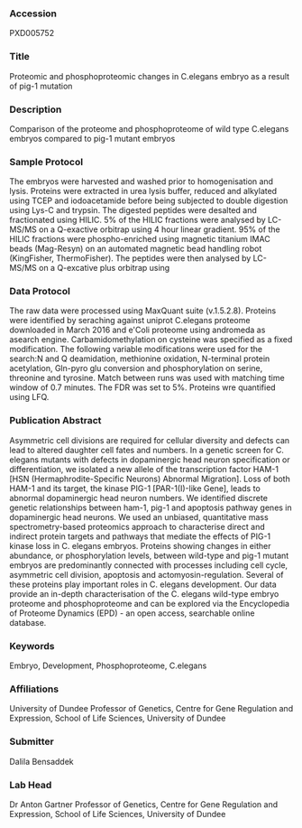 ### Accession
PXD005752

### Title
Proteomic and phosphoproteomic changes in C.elegans embryo as a result of pig-1 mutation

### Description
Comparison of the proteome and phosphoproteome of wild type C.elegans embryos compared to pig-1 mutant embryos

### Sample Protocol
The embryos were harvested and washed prior to homogenisation and lysis. Proteins were extracted in urea lysis buffer, reduced and alkylated using TCEP and iodoacetamide before being subjected to double digestion using Lys-C and trypsin. The digested peptides were desalted and fractionated using HILIC.  5% of the HILIC fractions were analysed by LC-MS/MS on a Q-exactive orbitrap using 4 hour linear gradient.  95% of the HILIC fractions were phospho-enriched using magnetic titanium IMAC beads (Mag-Resyn) on an automated magnetic bead handling robot (KingFisher, ThermoFisher). The peptides were then analysed by LC-MS/MS on a Q-excative plus orbitrap using

### Data Protocol
The raw data were processed using MaxQuant suite (v.1.5.2.8). Proteins were identified by seraching against uniprot C.elegans proteome downloaded in March 2016 and e'Coli proteome using andromeda as asearch engine.  Carbamidomethylation on cysteine was specified as a fixed modification.  The following variable modifications were used for the search:N and Q deamidation, methionine oxidation, N-terminal protein acetylation, Gln-pyro glu conversion and phosphorylation on serine, threonine and tyrosine. Match between runs was used with matching time window of 0.7 minutes. The FDR was set to 5%. Proteins wre quantified using LFQ.

### Publication Abstract
Asymmetric cell divisions are required for cellular diversity and defects can lead to altered daughter cell fates and numbers. In a genetic screen for C. elegans mutants with defects in dopaminergic head neuron specification or differentiation, we isolated a new allele of the transcription factor HAM-1 [HSN (Hermaphrodite-Specific Neurons) Abnormal Migration]. Loss of both HAM-1 and its target, the kinase PIG-1 [PAR-1(I)-like Gene], leads to abnormal dopaminergic head neuron numbers. We identified discrete genetic relationships between ham-1, pig-1 and apoptosis pathway genes in dopaminergic head neurons. We used an unbiased, quantitative mass spectrometry-based proteomics approach to characterise direct and indirect protein targets and pathways that mediate the effects of PIG-1 kinase loss in C. elegans embryos. Proteins showing changes in either abundance, or phosphorylation levels, between wild-type and pig-1 mutant embryos are predominantly connected with processes including cell cycle, asymmetric cell division, apoptosis and actomyosin-regulation. Several of these proteins play important roles in C. elegans development. Our data provide an in-depth characterisation of the C. elegans wild-type embryo proteome and phosphoproteome and can be explored via the Encyclopedia of Proteome Dynamics (EPD) - an open access, searchable online database.

### Keywords
Embryo, Development, Phosphoproteome, C.elegans

### Affiliations
University of Dundee
Professor of Genetics, Centre for Gene Regulation and Expression, School of Life Sciences, University of Dundee

### Submitter
Dalila Bensaddek

### Lab Head
Dr Anton Gartner
Professor of Genetics, Centre for Gene Regulation and Expression, School of Life Sciences, University of Dundee


